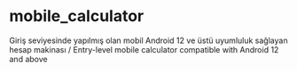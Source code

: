 # mobile_calculator
Giriş seviyesinde yapılmış olan mobil Android 12 ve üstü uyumluluk sağlayan hesap makinası / Entry-level mobile calculator compatible with Android 12 and above
